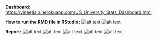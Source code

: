 **Dashboard:**
https://vineetjain.herokuapp.com/US_University_Stats_Dashboard.html

**How to run  the RMD file in RStudio:**
![alt text](https://github.com/vinejain/r-flexdashboard-data-viz/blob/master/how-to-run/1.jpg?raw=true)
![alt text](https://github.com/vinejain/r-flexdashboard-data-viz/blob/master/how-to-run/2.jpg?raw=true)

**Report:**
![alt text](https://github.com/vinejain/r-flexdashboard-data-viz/blob/master/report/1.jpg?raw=true)
![alt text](https://github.com/vinejain/r-flexdashboard-data-viz/blob/master/report/2.jpg?raw=true)
![alt text](https://github.com/vinejain/r-flexdashboard-data-viz/blob/master/report/3.jpg?raw=true)
![alt text](https://github.com/vinejain/r-flexdashboard-data-viz/blob/master/report/4.jpg?raw=true)
![alt text](https://github.com/vinejain/r-flexdashboard-data-viz/blob/master/report/5.jpg?raw=true)

